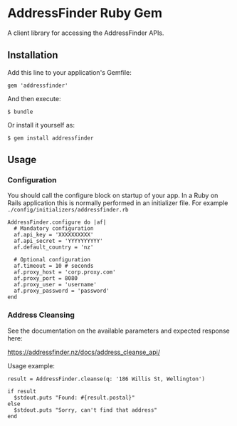 # AddressFinder Ruby Gem

A client library for accessing the AddressFinder APIs.

## Installation

Add this line to your application's Gemfile:

    gem 'addressfinder'

And then execute:

    $ bundle

Or install it yourself as:

    $ gem install addressfinder

## Usage

### Configuration

You should call the configure block on startup of your app. In a Ruby on Rails application this
is normally performed in an initializer file. For example `./config/initializers/addressfinder.rb`

    AddressFinder.configure do |af|
      # Mandatory configuration
      af.api_key = 'XXXXXXXXXX'
      af.api_secret = 'YYYYYYYYYY'
      af.default_country = 'nz'

      # Optional configuration
      af.timeout = 10 # seconds
      af.proxy_host = 'corp.proxy.com'
      af.proxy_port = 8080
      af.proxy_user = 'username'
      af.proxy_password = 'password'
    end

### Address Cleansing

See the documentation on the available parameters and expected response here:

https://addressfinder.nz/docs/address_cleanse_api/

Usage example:

    result = AddressFinder.cleanse(q: '186 Willis St, Wellington')

    if result
      $stdout.puts "Found: #{result.postal}"
    else
      $stdout.puts "Sorry, can't find that address"
    end
